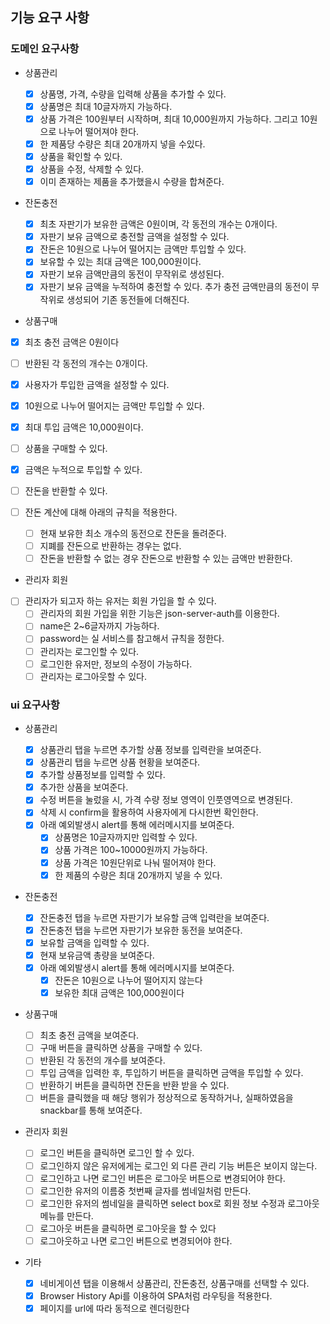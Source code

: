 ## 기능 요구 사항

### 도메인 요구사항

- 상품관리

  - [x] 상품명, 가격, 수량을 입력해 상품을 추가할 수 있다.
  - [x] 상품명은 최대 10글자까지 가능하다.
  - [x] 상품 가격은 100원부터 시작하며, 최대 10,000원까지 가능하다. 그리고 10원으로 나누어 떨어져야 한다.
  - [x] 한 제품당 수량은 최대 20개까지 넣을 수있다.
  - [x] 상품을 확인할 수 있다.
  - [x] 상품을 수정, 삭제할 수 있다.
  - [x] 이미 존재하는 제품을 추가했을시 수량을 합쳐준다.

- 잔돈충전

  - [x] 최초 자판기가 보유한 금액은 0원이며, 각 동전의 개수는 0개이다.
  - [x] 자판기 보유 금액으로 충전할 금액을 설정할 수 있다.
  - [x] 잔돈은 10원으로 나누어 떨어지는 금액만 투입할 수 있다.
  - [x] 보유할 수 있는 최대 금액은 100,000원이다.
  - [x] 자판기 보유 금액만큼의 동전이 무작위로 생성된다.
  - [x] 자판기 보유 금액을 누적하여 충전할 수 있다. 추가 충전 금액만큼의 동전이 무작위로 생성되어 기존 동전들에 더해진다.

- 상품구매

- [x] 최초 충전 금액은 0원이다
- [ ] 반환된 각 동전의 개수는 0개이다.
- [x] 사용자가 투입한 금액을 설정할 수 있다.
- [x] 10원으로 나누어 떨어지는 금액만 투입할 수 있다.
- [x] 최대 투입 금액은 10,000원이다.
- [ ] 상품을 구매할 수 있다.
- [x] 금액은 누적으로 투입할 수 있다.
- [ ] 잔돈을 반환할 수 있다.
- [ ] 잔돈 계산에 대해 아래의 규칙을 적용한다.

  - [ ] 현재 보유한 최소 개수의 동전으로 잔돈을 돌려준다.
  - [ ] 지폐를 잔돈으로 반환하는 경우는 없다.
  - [ ] 잔돈을 반환할 수 없는 경우 잔돈으로 반환할 수 있는 금액만 반환한다.

- 관리자 회원

- [ ] 관리자가 되고자 하는 유저는 회원 가입을 할 수 있다.
  - [ ] 관리자의 회원 가입을 위한 기능은 json-server-auth를 이용한다.
  - [ ] name은 2~6글자까지 가능하다.
  - [ ] password는 실 서비스를 참고해서 규칙을 정한다.
  - [ ] 관리자는 로그인할 수 있다.
  - [ ] 로그인한 유저만, 정보의 수정이 가능하다.
  - [ ] 관리자는 로그아웃할 수 있다.

### ui 요구사항

- 상품관리

  - [x] 상품관리 탭을 누르면 추가할 상품 정보를 입력란을 보여준다.
  - [x] 상품관리 탭을 누르면 상품 현황을 보여준다.
  - [x] 추가할 상품정보를 입력할 수 있다.
  - [x] 추가한 상품을 보여준다.
  - [x] 수정 버튼을 눌렀을 시, 가격 수량 정보 영역이 인풋영역으로 변경된다.
  - [x] 삭제 시 confirm을 활용하여 사용자에게 다시한번 확인한다.
  - [x] 아래 예외발생시 alert를 통해 에러메시지를 보여준다.
    - [x] 상품명은 10글자까지만 입력할 수 있다.
    - [x] 상품 가격은 100~10000원까지 가능하다.
    - [x] 상품 가격은 10원단위로 나눠 떨어져야 한다.
    - [x] 한 제품의 수량은 최대 20개까지 넣을 수 있다.

- 잔돈충전

  - [x] 잔돈충전 탭을 누르면 자판기가 보유할 금액 입력란을 보여준다.
  - [x] 잔돈충전 탭을 누르면 자판기가 보유한 동전을 보여준다.
  - [x] 보유할 금액을 입력할 수 있다.
  - [x] 현재 보유금액 총량을 보여준다.
  - [x] 아래 예외발생시 alert를 통해 에러메시지를 보여준다.
    - [x] 잔돈은 10원으로 나누어 떨어지지 않는다
    - [x] 보유한 최대 금액은 100,000원이다

- 상품구매

  - [ ] 최초 충전 금액을 보여준다.
  - [ ] 구매 버튼을 클릭하면 상품을 구매할 수 있다.
  - [ ] 반환된 각 동전의 개수를 보여준다.
  - [ ] 투입 금액을 입력한 후, 투입하기 버튼을 클릭하면 금액을 투입할 수 있다.
  - [ ] 반환하기 버튼을 클릭하면 잔돈을 반환 받을 수 있다.
  - [ ] 버튼을 클릭했을 때 해당 행위가 정상적으로 동작하거나, 실패하였음을 snackbar를 통해 보여준다.

- 관리자 회원

  - [ ] 로그인 버튼을 클릭하면 로그인 할 수 있다.
  - [ ] 로그인하지 않은 유저에게는 로그인 외 다른 관리 기능 버튼은 보이지 않는다.
  - [ ] 로그인하고 나면 로그인 버튼은 로그아웃 버튼으로 변경되어야 한다.
  - [ ] 로그인한 유저의 이름중 첫번째 글자를 썸네일처럼 만든다.
  - [ ] 로그인한 유저의 썸네일을 클릭하면 select box로 회원 정보 수정과 로그아웃 메뉴를 만든다.
  - [ ] 로그아웃 버튼을 클릭하면 로그아웃을 할 수 있다
  - [ ] 로그아웃하고 나면 로그인 버튼으로 변경되어야 한다.

- 기타

  - [x] 네비게이션 탭을 이용해서 상품관리, 잔돈충전, 상품구매를 선택할 수 있다.
  - [x] Browser History Api를 이용하여 SPA처럼 라우팅을 적용한다.
  - [x] 페이지를 url에 따라 동적으로 렌더링한다
